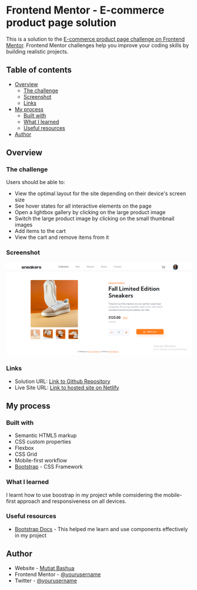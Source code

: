 # Frontend Mentor - E-commerce product page solution

This is a solution to the [E-commerce product page challenge on Frontend Mentor](https://www.frontendmentor.io/challenges/ecommerce-product-page-UPsZ9MJp6). Frontend Mentor challenges help you improve your coding skills by building realistic projects.

## Table of contents

- [Overview](#overview)
  - [The challenge](#the-challenge)
  - [Screenshot](#screenshot)
  - [Links](#links)
- [My process](#my-process)
  - [Built with](#built-with)
  - [What I learned](#what-i-learned)
  - [Useful resources](#useful-resources)
- [Author](#author)

## Overview

### The challenge

Users should be able to:

- View the optimal layout for the site depending on their device's screen size
- See hover states for all interactive elements on the page
- Open a lightbox gallery by clicking on the large product image
- Switch the large product image by clicking on the small thumbnail images
- Add items to the cart
- View the cart and remove items from it

### Screenshot

![Screenshot on web view](./images/screenshot.png)

### Links

- Solution URL: [Link to Github Repository](https://github.com/MutiatBash/E-commerce_store.git)
- Live Site URL: [Link to hosted site on Netlify](https://ecommerce-shoe.netlify.app)

## My process

### Built with

- Semantic HTML5 markup
- CSS custom properties
- Flexbox
- CSS Grid
- Mobile-first workflow
- [Bootstrap](https://getbootstrap.com) - CSS Framework

### What I learned

I learnt how to use boostrap in my project while comsidering the mobile-first approach and responsiveness on all devices.

### Useful resources

- [Bootstrap Docs](https://getbootstrap.com) - This helped me learn and use components effectively in my project

## Author

- Website - [Mutiat Bashua](https://github.com/MutiatBash)
- Frontend Mentor - [@yourusername](https://www.frontendmentor.io/profile/MutiatBash)
- Twitter - [@yourusername](https://www.twitter.com/Mu_ti_ah)

